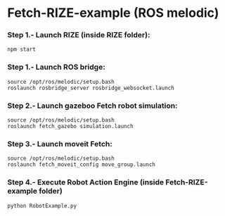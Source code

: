# Fetch-RIZE-example (ROS melodic)

### Step 1.- Launch RIZE (inside RIZE folder):

`npm start`

### Step 1.- Launch ROS bridge:

```
source /opt/ros/melodic/setup.bash
roslaunch rosbridge_server rosbridge_websocket.launch
```

### Step 2.- Launch gazeboo Fetch robot simulation:

```
source /opt/ros/melodic/setup.bash
roslaunch fetch_gazebo simulation.launch
```

### Step 3.- Launch moveit Fetch:

```
source /opt/ros/melodic/setup.bash
roslaunch fetch_moveit_config move_group.launch
```

### Step 4.- Execute Robot Action Engine (inside Fetch-RIZE-example folder)

`
python RobotExample.py 
`
